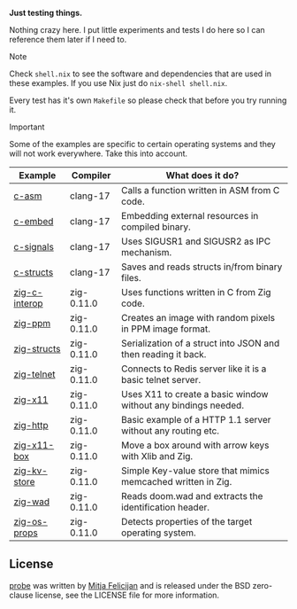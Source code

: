 **Just testing things.**

Nothing crazy here. I put little experiments and tests I do here so I can
reference them later if I need to.

> [!NOTE]  
> Check `shell.nix` to see the software and dependencies that are used
> in these examples. If you use Nix just do `nix-shell shell.nix`.

Every test has it's own `Makefile` so please check that before you try
running it.

> [!IMPORTANT]  
> Some of the examples are specific to certain operating systems and
> they will not work everywhere. Take this into account.

| Example                          | Compiler   | What does it do?                                               |
|----------------------------------|------------|----------------------------------------------------------------|
| [c-asm](./c-asm)                 | clang-17   | Calls a function written in ASM from C code.                   |
| [c-embed](./c-embed)             | clang-17   | Embedding external resources in compiled binary.               |
| [c-signals](./c-signals)         | clang-17   | Uses SIGUSR1 and SIGUSR2 as IPC mechanism.                     |
| [c-structs](./c-structs)         | clang-17   | Saves and reads structs in/from binary files.                  |
| [zig-c-interop](./zig-c-interop) | zig-0.11.0 | Uses functions written in C from Zig code.                     |
| [zig-ppm](./zig-ppm)             | zig-0.11.0 | Creates an image with random pixels in PPM image format.       |
| [zig-structs](./zig-structs)     | zig-0.11.0 | Serialization of a struct into JSON and then reading it back.  |
| [zig-telnet](./zig-telnet)       | zig-0.11.0 | Connects to Redis server like it is a basic telnet server.     |
| [zig-x11](./zig-x11)             | zig-0.11.0 | Uses X11 to create a basic window without any bindings needed. |
| [zig-http](./zig-http)           | zig-0.11.0 | Basic example of a HTTP 1.1 server without any routing etc.    |
| [zig-x11-box](./zig-x11-box)     | zig-0.11.0 | Move a box around with arrow keys with Xlib and Zig.           |
| [zig-kv-store](./zig-kv-store)   | zig-0.11.0 | Simple Key-value store that mimics memcached written in Zig.   |
| [zig-wad](./zig-wad)             | zig-0.11.0 | Reads doom.wad and extracts the identification header.         |
| [zig-os-props](./zig-os-props)   | zig-0.11.0 | Detects properties of the target operating system.             |

## License

[probe](https://github.com/mitjafelicijan/probe) was written by [Mitja
Felicijan](https://mitjafelicijan.com) and is released under the BSD
zero-clause license, see the LICENSE file for more information.
